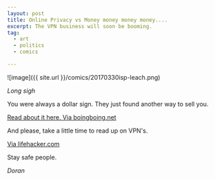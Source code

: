 ```yaml
---
layout: post
title: Online Privacy vs Money money money money....
excerpt: The VPN business will soon be booming.
tag:
  - art
  - politics
  - comics

---
```


![image]({{ site.url }}/comics/20170330isp-leach.png)

*Long sigh*

You were always a dollar sign. They just found another way to sell you.

[Read about it here. Via boingboing.net](http://boingboing.net/2017/03/29/a-dangerous-coziness.html)

And please, take a little time to read up on VPN's.

[Via lifehacker.com](http://lifehacker.com/why-is-everyone-talking-about-vpns-1793768312)

Stay safe people.

*Doran*
